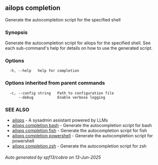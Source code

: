 ## ailops completion

Generate the autocompletion script for the specified shell

### Synopsis

Generate the autocompletion script for ailops for the specified shell.
See each sub-command's help for details on how to use the generated script.


### Options

```
  -h, --help   help for completion
```

### Options inherited from parent commands

```
  -c, --config string   Path to configuration file
      --debug           Enable verbose logging
```

### SEE ALSO

* [ailops](ailops.md)	 - A sysadmin assistant powered by LLMs
* [ailops completion bash](ailops_completion_bash.md)	 - Generate the autocompletion script for bash
* [ailops completion fish](ailops_completion_fish.md)	 - Generate the autocompletion script for fish
* [ailops completion powershell](ailops_completion_powershell.md)	 - Generate the autocompletion script for powershell
* [ailops completion zsh](ailops_completion_zsh.md)	 - Generate the autocompletion script for zsh

###### Auto generated by spf13/cobra on 13-Jun-2025
